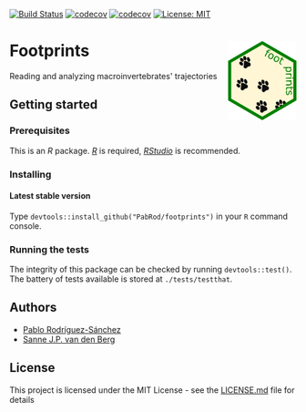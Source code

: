 [![Build Status](https://github.com/PabRod/footprints/workflows/R-CMD-check/badge.svg?branch=master)](https://github.com/PabRod/footprints/actions)
[![codecov](https://codecov.io/gh/PabRod/footprints/graph/badge.svg)](https://codecov.io/gh/PabRod/footprints)
[![codecov](https://img.shields.io/badge/lifecycle-experimental-orange.svg)](https://www.tidyverse.org/lifecycle/)
[![License: MIT](https://img.shields.io/badge/License-MIT-yellow.svg)](https://opensource.org/licenses/MIT)

# Footprints <img src="inst/img/logo.png" width="120" align="right" />
Reading and analyzing macroinvertebrates' trajectories

## Getting started

### Prerequisites
This is an _R_ package. [_R_](https://www.r-project.org/) is required, [_RStudio_](https://www.rstudio.com/) is recommended.

### Installing

#### Latest stable version
Type `devtools::install_github("PabRod/footprints")` in your `R` command console.

### Running the tests
The integrity of this package can be checked by running `devtools::test()`. 
The battery of tests available is stored at `./tests/testthat`.

## Authors
- [Pablo Rodríguez-Sánchez](https://pabrod.github.io)
- [Sanne J.P. van den Berg](https://www.linkedin.com/in/sanne-van-den-berg-23253b6b/)

## License
This project is licensed under the MIT License - see the [LICENSE.md](LICENSE) file for details
